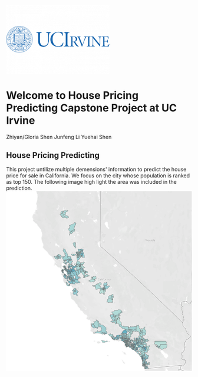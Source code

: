 <img src="Image/uc-irvine.png" width = '280'>

# Welcome to House Pricing Predicting Capstone Project at UC Irvine

Zhiyan/Gloria Shen 
Junfeng Li 
Yuehai Shen

## House Pricing Predicting 

This project untilize multiple demensions' information to predict the house price for sale in California. We focus on the city whose population is ranked as top 150. The following image high light the area was included in the prediction.
<img src="Image/Cali_map.png" >
